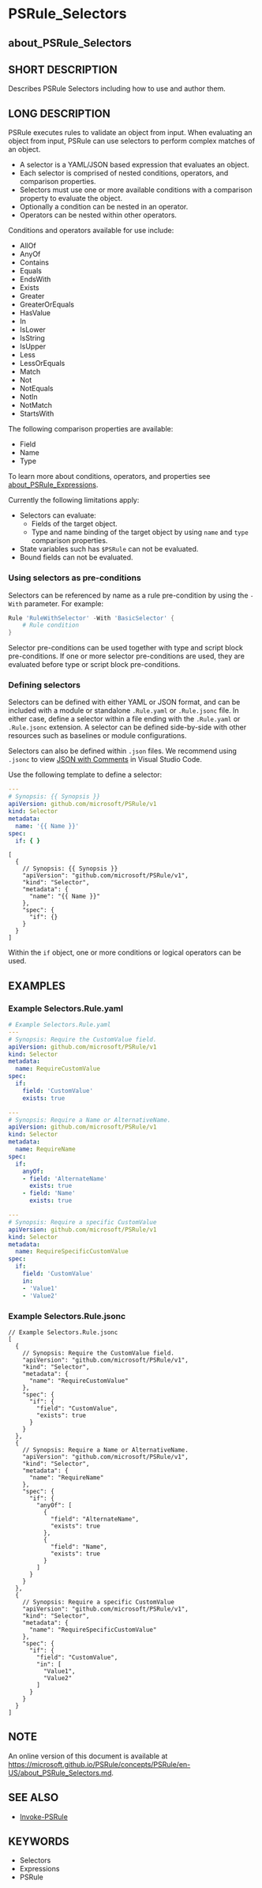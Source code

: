 # PSRule_Selectors

## about_PSRule_Selectors

## SHORT DESCRIPTION

Describes PSRule Selectors including how to use and author them.

## LONG DESCRIPTION

PSRule executes rules to validate an object from input.
When evaluating an object from input, PSRule can use selectors to perform complex matches of an object.

- A selector is a YAML/JSON based expression that evaluates an object.
- Each selector is comprised of nested conditions, operators, and comparison properties.
- Selectors must use one or more available conditions with a comparison property to evaluate the object.
- Optionally a condition can be nested in an operator.
- Operators can be nested within other operators.

Conditions and operators available for use include:

- AllOf
- AnyOf
- Contains
- Equals
- EndsWith
- Exists
- Greater
- GreaterOrEquals
- HasValue
- In
- IsLower
- IsString
- IsUpper
- Less
- LessOrEquals
- Match
- Not
- NotEquals
- NotIn
- NotMatch
- StartsWith

The following comparison properties are available:

- Field
- Name
- Type

To learn more about conditions, operators, and properties see [about_PSRule_Expressions](about_PSRule_Expressions.md).

Currently the following limitations apply:

- Selectors can evaluate:
  - Fields of the target object.
  - Type and name binding of the target object by using `name` and `type` comparison properties.
- State variables such has `$PSRule` can not be evaluated.
- Bound fields can not be evaluated.

### Using selectors as pre-conditions

Selectors can be referenced by name as a rule pre-condition by using the `-With` parameter.
For example:

```powershell
Rule 'RuleWithSelector' -With 'BasicSelector' {
    # Rule condition
}
```

Selector pre-conditions can be used together with type and script block pre-conditions.
If one or more selector pre-conditions are used, they are evaluated before type or script block pre-conditions.

### Defining selectors

Selectors can be defined with either YAML or JSON format, and can be included with a module or standalone `.Rule.yaml` or `.Rule.jsonc` file.
In either case, define a selector within a file ending with the `.Rule.yaml` or `.Rule.jsonc` extension.
A selector can be defined side-by-side with other resources such as baselines or module configurations.

Selectors can also be defined within `.json` files.
We recommend using `.jsonc` to view [JSON with Comments](https://code.visualstudio.com/docs/languages/json#_json-with-comments) in Visual Studio Code.

Use the following template to define a selector:

```yaml
---
# Synopsis: {{ Synopsis }}
apiVersion: github.com/microsoft/PSRule/v1
kind: Selector
metadata:
  name: '{{ Name }}'
spec:
  if: { }
```

```jsonc
[
  {
    // Synopsis: {{ Synopsis }}
    "apiVersion": "github.com/microsoft/PSRule/v1",
    "kind": "Selector",
    "metadata": {
      "name": "{{ Name }}"
    },
    "spec": {
      "if": {}
    }
  }
]
```

Within the `if` object, one or more conditions or logical operators can be used.

## EXAMPLES

### Example Selectors.Rule.yaml

```yaml
# Example Selectors.Rule.yaml
---
# Synopsis: Require the CustomValue field.
apiVersion: github.com/microsoft/PSRule/v1
kind: Selector
metadata:
  name: RequireCustomValue
spec:
  if:
    field: 'CustomValue'
    exists: true

---
# Synopsis: Require a Name or AlternativeName.
apiVersion: github.com/microsoft/PSRule/v1
kind: Selector
metadata:
  name: RequireName
spec:
  if:
    anyOf:
    - field: 'AlternateName'
      exists: true
    - field: 'Name'
      exists: true

---
# Synopsis: Require a specific CustomValue
apiVersion: github.com/microsoft/PSRule/v1
kind: Selector
metadata:
  name: RequireSpecificCustomValue
spec:
  if:
    field: 'CustomValue'
    in:
    - 'Value1'
    - 'Value2'
```

### Example Selectors.Rule.jsonc

```jsonc
// Example Selectors.Rule.jsonc
[
  {
    // Synopsis: Require the CustomValue field.
    "apiVersion": "github.com/microsoft/PSRule/v1",
    "kind": "Selector",
    "metadata": {
      "name": "RequireCustomValue"
    },
    "spec": {
      "if": {
        "field": "CustomValue",
        "exists": true
      }
    }
  },
  {
    // Synopsis: Require a Name or AlternativeName.
    "apiVersion": "github.com/microsoft/PSRule/v1",
    "kind": "Selector",
    "metadata": {
      "name": "RequireName"
    },
    "spec": {
      "if": {
        "anyOf": [
          {
            "field": "AlternateName",
            "exists": true
          },
          {
            "field": "Name",
            "exists": true
          }
        ]
      }
    }
  },
  {
    // Synopsis: Require a specific CustomValue
    "apiVersion": "github.com/microsoft/PSRule/v1",
    "kind": "Selector",
    "metadata": {
      "name": "RequireSpecificCustomValue"
    },
    "spec": {
      "if": {
        "field": "CustomValue",
        "in": [
          "Value1",
          "Value2"
        ]
      }
    }
  }
]
```

## NOTE

An online version of this document is available at https://microsoft.github.io/PSRule/concepts/PSRule/en-US/about_PSRule_Selectors.md.

## SEE ALSO

- [Invoke-PSRule](https://microsoft.github.io/PSRule/commands/PSRule/en-US/Invoke-PSRule.html)

## KEYWORDS

- Selectors
- Expressions
- PSRule
